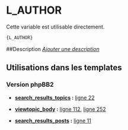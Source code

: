 # L_AUTHOR


Cette variable est utilisable directement.

```html
{L_AUTHOR}
```

##Description
[*Ajouter une description*](https://fa-tvars.appspot.com/var/L_AUTHOR)

## Utilisations dans les templates

### Version phpBB2

* __[search_results_topics](../tpl/var/subsilver/search_results_topics.md#readme) :__ [ligne 22](../tpl/src/subsilver/search_results_topics.tpl#L22)

* __[viewtopic_body](../tpl/var/subsilver/viewtopic_body.md#readme) :__ [ligne 112](../tpl/src/subsilver/viewtopic_body.tpl#L112), [ligne 252](../tpl/src/subsilver/viewtopic_body.tpl#L252)

* __[search_results_posts](../tpl/var/subsilver/search_results_posts.md#readme) :__ [ligne 11](../tpl/src/subsilver/search_results_posts.tpl#L11)